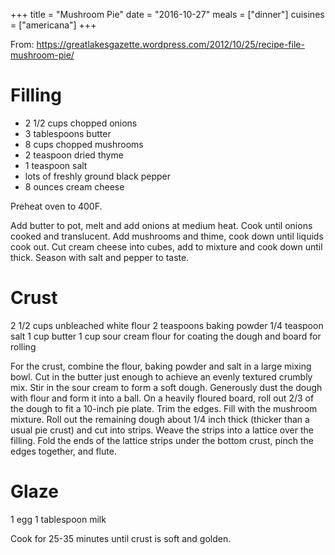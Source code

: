 +++
title = "Mushroom Pie"
date = "2016-10-27"
meals = ["dinner"]
cuisines = ["americana"]
+++

From: https://greatlakesgazette.wordpress.com/2012/10/25/recipe-file-mushroom-pie/

# Filling
* 2 1/2 cups chopped onions
* 3 tablespoons butter
* 8 cups chopped mushrooms
* 2 teaspoon dried thyme
* 1 teaspoon salt
* lots of freshly ground black pepper
* 8 ounces cream cheese

Preheat oven to 400F.

Add butter to pot, melt and add onions at medium heat. Cook until onions cooked and translucent. 
Add mushrooms and thime, cook down until liquids cook out. Cut cream cheese into cubes, add to mixture and cook down
until thick. Season with salt and pepper to taste.

# Crust
2 1/2 cups unbleached white flour
2 teaspoons baking powder
1/4 teaspoon salt
1 cup butter
1 cup sour cream
flour for coating the dough and board for rolling

For the crust, combine the flour, baking powder and salt in a large mixing bowl. Cut in the butter just enough to achieve an evenly textured crumbly mix. Stir in the sour cream to form a soft dough. Generously dust the dough with flour and form it into a ball.
On a heavily floured board, roll out 2/3 of the dough to fit a 10-inch pie plate. Trim the edges. Fill with the mushroom mixture. Roll out the remaining dough about 1/4 inch thick (thicker than a usual pie crust) and cut into strips. Weave the strips into a lattice over the filling. Fold the ends of the lattice strips under the bottom crust, pinch the edges together, and flute.

# Glaze
1 egg
1 tablespoon milk

Cook for 25-35 minutes until crust is soft and golden.
